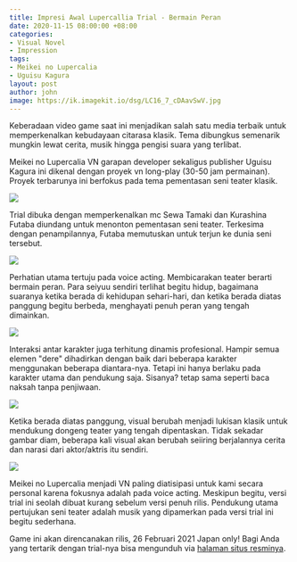 ```yaml
---
title: Impresi Awal Lupercallia Trial - Bermain Peran
date: 2020-11-15 08:00:00 +08:00
categories:
- Visual Novel
- Impression
tags:
- Meikei no Lupercalia
- Uguisu Kagura
layout: post
author: john
image: https://ik.imagekit.io/dsg/LC16_7_cDAavSwV.jpg
---
```


Keberadaan video game saat ini menjadikan salah satu media terbaik untuk memperkenalkan kebudayaan citarasa klasik. Tema dibungkus semenarik mungkin lewat cerita, musik hingga pengisi suara yang terlibat.

Meikei no Lupercalia VN garapan developer sekaligus publisher Uguisu Kagura ini dikenal dengan proyek vn long-play (30-50 jam permainan). Proyek terbarunya ini berfokus pada tema pementasan seni teater klasik.

![](https://ik.imagekit.io/dsg/LC3_GyEJItrI-.jpg)

Trial dibuka dengan memperkenalkan mc Sewa Tamaki dan Kurashina Futaba diundang untuk menonton pementasan seni teater. Terkesima dengan penampilannya, Futaba memutuskan untuk terjun ke dunia seni tersebut.

![](https://ik.imagekit.io/dsg/LC5_aOYU3kYuOS.jpg)

Perhatian utama tertuju pada voice acting. Membicarakan teater berarti bermain peran. Para seiyuu sendiri terlihat begitu hidup, bagaimana suaranya ketika berada di kehidupan sehari-hari, dan ketika berada diatas panggung begitu berbeda, menghayati penuh peran yang tengah dimainkan.

![](https://ik.imagekit.io/dsg/LC15_f2LleXk1YQ.jpg)

Interaksi antar karakter juga terhitung dinamis profesional. Hampir semua elemen "dere" dihadirkan dengan baik dari beberapa karakter menggunakan beberapa diantara-nya. Tetapi ini hanya berlaku pada karakter utama dan pendukung saja. Sisanya? tetap sama seperti baca naksah tanpa penjiwaan.

![](https://ik.imagekit.io/dsg/LC17_oq5r5yfrkF.jpg)

Ketika berada diatas panggung, visual berubah menjadi lukisan klasik untuk mendukung dongeng teater yang tengah dipentaskan. Tidak sekadar gambar diam, beberapa kali visual akan berubah seiiring berjalannya cerita dan narasi dari aktor/aktris itu sendiri.

![](https://ik.imagekit.io/dsg/LC20_U-S4ngG6KV.jpg)

Meikei no Lupercalia menjadi VN paling diatisipasi untuk kami secara personal karena fokusnya adalah pada voice acting. Meskipun begitu, versi trial ini seolah dibuat kurang sebelum versi penuh rilis. Pendukung utama pertujukan seni teater adalah musik yang dipamerkan pada versi trial ini begitu sederhana.

Game ini akan direncanakan rilis, 26 Februari 2021 Japan only! Bagi Anda yang tertarik dengan trial-nya bisa mengunduh via [halaman situs resminya]( "http://kagura.rdy.jp/lupercalia/special.html#Trial"). 